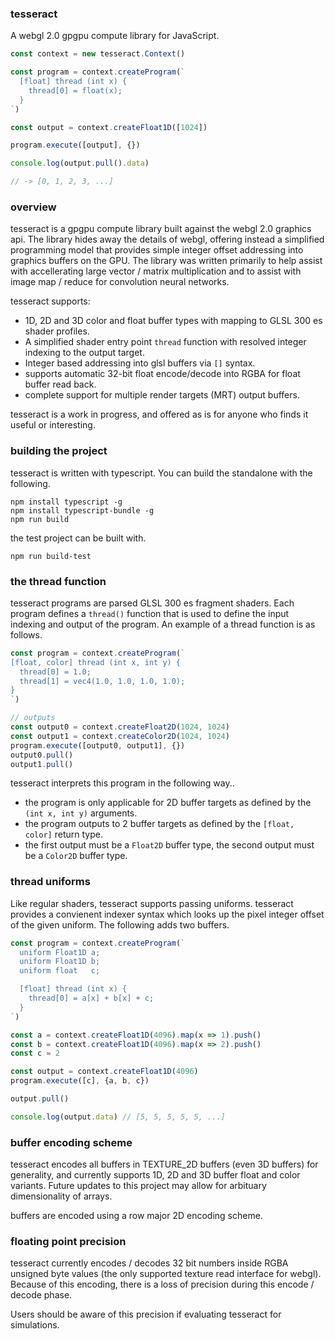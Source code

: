 ### tesseract

A webgl 2.0 gpgpu compute library for JavaScript.

```typescript
const context = new tesseract.Context()

const program = context.createProgram(`
  [float] thread (int x) {
    thread[0] = float(x);
  }
`)

const output = context.createFloat1D([1024])

program.execute([output], {})

console.log(output.pull().data) 

// -> [0, 1, 2, 3, ...]
```

### overview

tesseract is a gpgpu compute library built against the webgl 2.0 graphics api. The library hides away the details of webgl, offering instead a simplified programming model that provides simple integer offset addressing into graphics buffers on the GPU. The library was written primarily to help assist with accellerating large vector / matrix multiplication and to assist with image map / reduce for convolution neural networks.

tesseract supports:
- 1D, 2D and 3D color and float buffer types with mapping to GLSL 300 es shader profiles.
- A simplified shader entry point ```thread``` function with resolved integer indexing to the output target.
- Integer based addressing into glsl buffers via ```[]``` syntax. 
- supports automatic 32-bit float encode/decode into RGBA for float buffer read back.
- complete support for multiple render targets (MRT) output buffers.

tesseract is a work in progress, and offered as is for anyone who finds it useful or interesting.

### building the project

tesseract is written with typescript. You can build the standalone with the following.

```
npm install typescript -g
npm install typescript-bundle -g
npm run build
```
the test project can be built with.
```
npm run build-test
```

### the thread function

tesseract programs are parsed GLSL 300 es fragment shaders. Each program defines a ```thread()``` function that is used to define the input indexing and output of the program. An example of a thread function is as follows.

```javascript
const program = context.createProgram(`
[float, color] thread (int x, int y) {
  thread[0] = 1.0; 
  thread[1] = vec4(1.0, 1.0, 1.0, 1.0);
}
`)

// outputs
const output0 = context.createFloat2D(1024, 1024)
const output1 = context.createColor2D(1024, 1024)
program.execute([output0, output1], {})
output0.pull()
output1.pull()

```
tesseract interprets this program in the following way..
- the program is only applicable for 2D buffer targets as defined by the ```(int x, int y)``` arguments.
- the program outputs to 2 buffer targets as defined by the ```[float, color]``` return type.
- the first output must be a ```Float2D``` buffer type, the second output must be a ```Color2D``` buffer type.

### thread uniforms

Like regular shaders, tesseract supports passing uniforms. tesseract provides a convienent indexer syntax which looks up the pixel integer offset of the given uniform. The following adds two buffers.

```javascript
const program = context.createProgram(`
  uniform Float1D a;
  uniform Float1D b;
  uniform float   c;

  [float] thread (int x) {
    thread[0] = a[x] + b[x] + c;
  }
`)

const a = context.createFloat1D(4096).map(x => 1).push()
const b = context.createFloat1D(4096).map(x => 2).push()
const c = 2

const output = context.createFloat1D(4096)
program.execute([c], {a, b, c})

output.pull() 

console.log(output.data) // [5, 5, 5, 5, 5, ...]
```

### buffer encoding scheme

tesseract encodes all buffers in TEXTURE_2D buffers (even 3D buffers) for generality, and currently supports 1D, 2D and 3D buffer float and color variants. Future updates to this project may allow for arbituary dimensionality of arrays.

buffers are encoded using a row major 2D encoding scheme. 

### floating point precision

tesseract currently encodes / decodes 32 bit numbers inside RGBA unsigned byte values (the only supported texture read interface for webgl). Because of this encoding, there is a loss of precision during this encode / decode phase.

Users should be aware of this precision if evaluating tesseract for simulations. 

